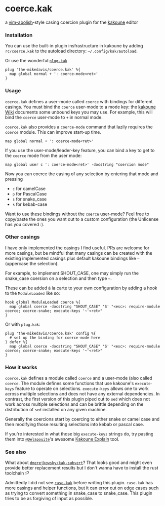# coerce.kak

a [vim-abolish](https://github.com/tpope/vim-abolish#coercion)-style casing
coercion plugin for the [kakoune](https://kakoune.org) editor

### Installation

You can use the built-in plugin insfrastructure in kakoune by adding
`rc/coerce.kak` to the autoload directory: `~/.config/kak/autoload`.

Or use the wonderful [`plug.kak`](https://github.com/andreyorst/plug.kak)

```kak
plug 'the-mikedavis/coerce.kak' %{
  map global normal + ': coerce-mode<ret>'
}
```

### Usage

`coerce.kak` defines a user-mode called `coerce` with bindings for different
casings. You must bind the `coerce` user-mode to a mode key:
the [kakoune Wiki](https://github.com/mawww/kakoune/wiki/Normal-mode-commands)
documents some unbound keys you may use. For example, this will bind the
`coerce` user-mode to `+` in normal mode.

`coerce.kak` also provides a `coerce-mode` command that lazily requires
the `coerce` module. This can improve start-up time.

```kak
map global normal + ': coerce-mode<ret>'
```

If you use the user-mode/leader-key feature, you can bind a key to get to
the `coerce` mode from the user mode:

```kak
map global user c ': coerce-mode<ret>' -docstring "coercion mode"
```

Now you can coerce the casing of any selection by entering that mode and
pressing

- `c` for camelCase
- `p` for PascalCase
- `s` for snake_case
- `k` for kebab-case

Want to use these bindings without the `coerce` user-mode? Feel free to
copy/paste the ones you want out to a custom configuration (the Unlicense
has you covered :).

### Other casings

I have only implemented the casings I find useful. PRs are welcome for
more casings, but be mindful that many casings can be created with
the existing implemented casings plus default kakoune bindings like
`~` (uppercase the selection).

For example, to implement SHOUT_CASE, one may simply run the snake_case
coersion on a selection and then type `~`.

These can be added à la carte to your own configuration by adding a hook
to the `ModuleLoaded` like so:

```kak
hook global ModuleLoaded coerce %{
  map global coerce -docstring "SHOUT_CASE" 'S' "<esc>: require-module coerce; coerce-snake; execute-keys '~'<ret>"
}
```

Or with `plug.kak`:

```kak
plug 'the-mikedavis/coerce.kak' config %{
  # set up the binding for coerce-mode here
} defer %{
  map global coerce -docstring "SHOUT_CASE" 'S' "<esc>: require-module coerce; coerce-snake; execute-keys '~'<ret>"
}
```

### How it works

`coerce.kak` defines a module called `coerce` and a user-mode (also called
`coerce`. The module defines some functions that use kakoune's
`execute-keys` feature to operate on selections. `execute-keys` allows
one to work across multiple selections and does not have any external
dependencies. In contrast, the first version of this plugin piped out
to `sed` which does not work across multiple selections and can be brittle
depending on the distribution of `sed` installed on any given machine.

Generally the coercions start by coercing to either snake or camel case
and then modifying those resulting selections into kebab or pascal case.

If you're interested in what those big `execute-keys` strings do,
try pasting them into [`@Delapouite`](https://github.com/Delapouite)'s
awesome [Kakoune Explain](https://delapouite.github.io/kakoune-explain/) tool.

### See also

What about
[`dmerejkowsky/kak-subvert`](https://github.com/dmerejkowsky/kak-subvert)?
That looks good and might even provide better replacement results but I
don't wanna have to install the rust toolchain :P

Admittedly I did not see
[`case.kak`](https://gitlab.com/FlyingWombat/case.kak/-/tree/master) before
writing this plugin. `case.kak` has more casings and helper functions, but
it can error out on edge cases such as trying to convert something in
snake_case to snake_case. This plugin tries to be as forgiving of input as
possible.
